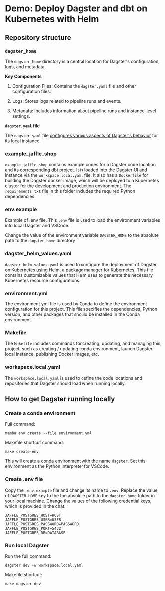 
# Demo: Deploy Dagster and dbt on Kubernetes with Helm

## Repository structure

### `dagster_home`

The `dagster_home` directory is a central location for Dagster's configuration, logs, and metadata.

**Key Components**

1. Configuration Files: Contains the `dagster.yaml` file and other configuration files.

2. Logs: Stores logs related to pipeline runs and events.

3. Metadata: Includes information about pipeline runs and instance-level settings.

**`dagster.yaml` file**

The `dagster.yaml` file [configures various aspects of Dagster's behavior](https://docs.dagster.io/deployment/dagster-instance) for its local instance. 

### example_jaffle_shop

`example_jaffle_shop` contains example codes for a Dagster code location and its corresponding dbt project. It is loaded into the Dagster UI and instance via the `workspace.local.yaml` file.
It also has a `Dockerfile` for building the Dagster docker image, which will be deployed to a Kubernetes cluster for the development and production environment.
The `requirements.txt` file in this folder includes the required Python dependencies. 

### env.example 

Example of .env file. This `.env` file is used to load the environment variables into local Dagster and VSCode.

Change the value of the environment variable `DAGSTER_HOME` to the absolute path to the `dagster_home` directory 

### dagster_helm_values.yaml

`dagster_helm_values.yaml` is used to configure the deployment of Dagster on Kubernetes using Helm, a package manager for Kubernetes. This file contains customizable values that Helm uses to generate the necessary Kubernetes resource configurations.

### environment.yml

The environment.yml file is used by Conda to define the environment configuration for this project. This file specifies the dependencies, Python version, and other packages that should be installed in the Conda environment.

### Makefile

The `Makefile` includes commands for creating, updating, and managing this project, such as creating / updating conda environment, launch Dagster local instance, publishing Docker images, etc. 

### workspace.local.yaml

The `workspace.local.yaml`  is used to define the code locations and repositories that Dagster should load when running locally.

## How to get Dagster running locally 

### Create a conda environment 

Full command:
```
mamba env create --file environment.yml
```
Makefile shortcut command:
```
make create-env 
```
This will create a conda environment with the name `dagster`. Set this environment as the Python interpreter for VSCode.

### Create .env file 

Copy the `.env.example` file and change its name to `.env`. Replace the value of `DAGSTER_HOME` key to the the absolute path to the `dagster_home` folder in your local machine. Change the values of the following credential keys, which is provided in the chat: 
```
JAFFLE_POSTGRES_HOST=HOST
JAFFLE_POSTGRES_USER=USER
JAFFLE_POSTGRES_PASSWORD=PASSWORD
JAFFLE_POSTGRES_PORT=5432
JAFFLE_POSTGRES_DB=DATABASE
```
### Run local Dagster 
Run the full command:
```
dagster dev -w workspace.local.yaml
```
Makefile shortcut:
```
make dagster-dev
```
